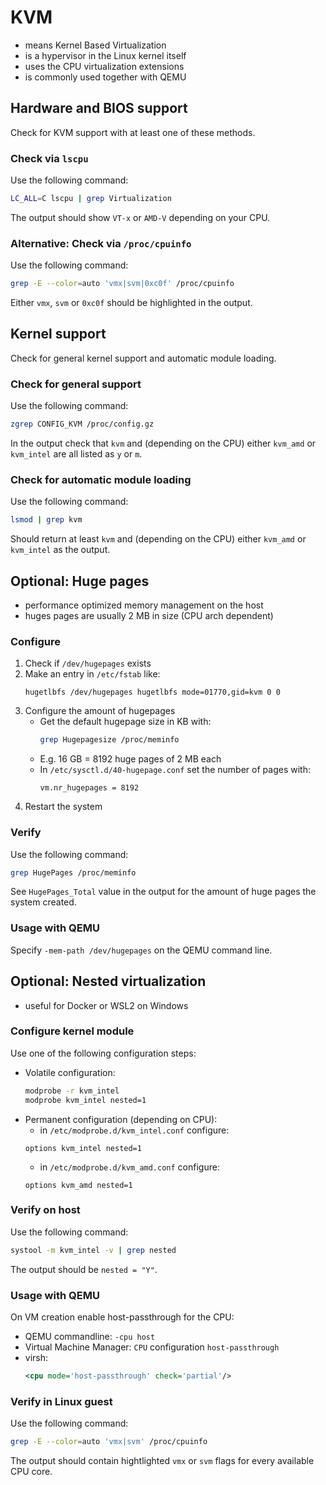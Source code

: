 # KVM
- means Kernel Based Virtualization
- is a hypervisor in the Linux kernel itself
- uses the CPU virtualization extensions
- is commonly used together with QEMU

## Hardware and BIOS support
Check for KVM support with at least one of these methods.

### Check via `lscpu`
Use the following command:
```bash
LC_ALL=C lscpu | grep Virtualization
```
The output should show `VT-x` or `AMD-V` depending on your CPU.

### Alternative: Check via `/proc/cpuinfo`
Use the following command:
```bash
grep -E --color=auto 'vmx|svm|0xc0f' /proc/cpuinfo
```
Either `vmx`, `svm` or `0xc0f` should be highlighted in the output.

## Kernel support
Check for general kernel support and automatic module loading.

### Check for general support
Use the following command:
```bash
zgrep CONFIG_KVM /proc/config.gz
```
In the output check that `kvm` and (depending on the CPU) either `kvm_amd` or `kvm_intel` are all listed as `y` or `m`.

### Check for automatic module loading
Use the following command:
```bash
lsmod | grep kvm
```
Should return at least `kvm` and (depending on the CPU) either `kvm_amd` or `kvm_intel` as the output.

## Optional: Huge pages
- performance optimized memory management on the host
- huges pages are usually 2 MB in size (CPU arch dependent)

### Configure
1. Check if `/dev/hugepages` exists
1. Make an entry in `/etc/fstab` like:
   ```text
   hugetlbfs /dev/hugepages hugetlbfs mode=01770,gid=kvm 0 0
   ```
1. Configure the amount of hugepages
   - Get the default hugepage size in KB with:
     ```bash
     grep Hugepagesize /proc/meminfo
     ```
   - E.g. 16 GB = 8192 huge pages of 2 MB each
   - In `/etc/sysctl.d/40-hugepage.conf` set the number of pages with:
     ```text
     vm.nr_hugepages = 8192
     ```
1.  Restart the system

### Verify
Use the following command:
```bash
grep HugePages /proc/meminfo
```
See `HugePages_Total` value in the output for the amount of huge pages the system created.

### Usage with QEMU
Specify `-mem-path /dev/hugepages` on the QEMU command line.

## Optional: Nested virtualization
- useful for Docker or WSL2 on Windows

### Configure kernel module
Use one of the following configuration steps:
- Volatile configuration:
  ```bash
  modprobe -r kvm_intel
  modprobe kvm_intel nested=1
  ```
- Permanent configuration (depending on CPU):
  - in `/etc/modprobe.d/kvm_intel.conf` configure:
  ```text
  options kvm_intel nested=1
  ```
  - in `/etc/modprobe.d/kvm_amd.conf` configure:
  ```text
  options kvm_amd nested=1
  ```

### Verify on host
Use the following command:
```bash
systool -m kvm_intel -v | grep nested
```
The output should be `nested = "Y"`.

### Usage with QEMU
On VM creation enable host-passthrough for the CPU:
- QEMU commandline: `-cpu host`
- Virtual Machine Manager: `CPU` configuration `host-passthrough`
- virsh:
  ```xml
  <cpu mode='host-passthrough' check='partial'/>
  ```

### Verify in Linux guest
Use the following command:
```bash
grep -E --color=auto 'vmx|svm' /proc/cpuinfo
```
The output should contain hightlighted `vmx` or `svm` flags for every available CPU core.
